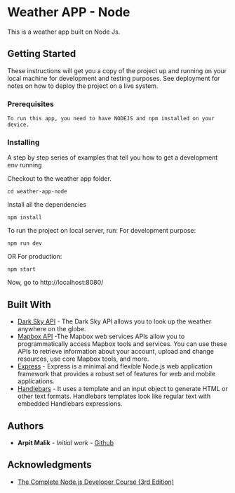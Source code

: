 # Weather APP - Node

This is a weather app built on Node Js.

## Getting Started

These instructions will get you a copy of the project up and running on your local machine for development and testing purposes. See deployment for notes on how to deploy the project on a live system.

### Prerequisites

```
To run this app, you need to have NODEJS and npm installed on your device.
```

### Installing

A step by step series of examples that tell you how to get a development env running

Checkout to the weather app folder.

```
cd weather-app-node
```

Install all the dependencies
```
npm install 
```

To run the project on local server, run:
For development purpose:
```
npm run dev
```
OR
For production:
```
npm start
```

Now, go to http://localhost:8080/

## Built With

- [Dark Sky API](https://darksky.net/) - The Dark Sky API allows you to look up the weather anywhere on the globe.
- [Mapbox API](https://www.mapbox.com/) -The Mapbox web services APIs allow you to programmatically access Mapbox tools and services. You can use these APIs to retrieve information about your account, upload and change resources, use core Mapbox tools, and more.
- [Express](http://expressjs.com/) - Express is a minimal and flexible Node.js web application framework that provides a robust set of features for web and mobile applications.
- [Handlebars](https://handlebarsjs.com/) - It uses a template and an input object to generate HTML or other text formats. Handlebars templates look like regular text with embedded Handlebars expressions.

## Authors

- **Arpit Malik** - _Initial work_ - [Github](https://github.com/arpitmalik)

## Acknowledgments

- [The Complete Node.js Developer Course (3rd Edition)](https://www.udemy.com/course/the-complete-nodejs-developer-course-2/)
